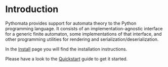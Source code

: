 # Introduction

Pythomata provides support for automata theory to
the Python programming language. It consists of an
implementation-agnostic interface for a generic finite automaton,
some implementations of that interface, and other programming utilities
for rendering and serialization/deserialization.

In the [Install](./install.md) page you
will find the installation instructions.

Please have a look to the [Quickstart](./quickstart.md)
guide to get it started.
